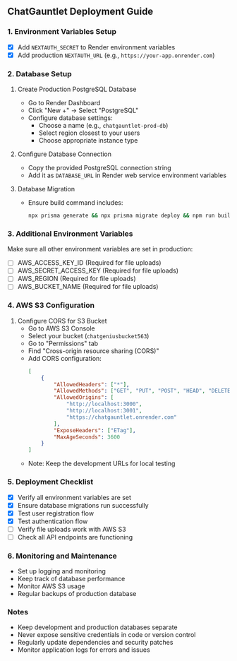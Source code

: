 ## ChatGauntlet Deployment Guide

### 1. Environment Variables Setup
- [x] Add `NEXTAUTH_SECRET` to Render environment variables
- [x] Add production `NEXTAUTH_URL` (e.g., `https://your-app.onrender.com`)

### 2. Database Setup
1. Create Production PostgreSQL Database
   - Go to Render Dashboard
   - Click "New +" → Select "PostgreSQL"
   - Configure database settings:
     - Choose a name (e.g., `chatgauntlet-prod-db`)
     - Select region closest to your users
     - Choose appropriate instance type

2. Configure Database Connection
   - Copy the provided PostgreSQL connection string
   - Add it as `DATABASE_URL` in Render web service environment variables

3. Database Migration
   - Ensure build command includes:
     ```bash
     npx prisma generate && npx prisma migrate deploy && npm run build
     ```

### 3. Additional Environment Variables
Make sure all other environment variables are set in production:
- [ ] AWS_ACCESS_KEY_ID (Required for file uploads)
- [ ] AWS_SECRET_ACCESS_KEY (Required for file uploads)
- [ ] AWS_REGION (Required for file uploads)
- [ ] AWS_BUCKET_NAME (Required for file uploads)

### 4. AWS S3 Configuration
1. Configure CORS for S3 Bucket
   - Go to AWS S3 Console
   - Select your bucket (`chatgeniusbucket563`)
   - Go to "Permissions" tab
   - Find "Cross-origin resource sharing (CORS)"
   - Add CORS configuration:
     ```json
     [
         {
             "AllowedHeaders": ["*"],
             "AllowedMethods": ["GET", "PUT", "POST", "HEAD", "DELETE"],
             "AllowedOrigins": [
                 "http://localhost:3000",
                 "http://localhost:3001",
                 "https://chatgauntlet.onrender.com"
             ],
             "ExposeHeaders": ["ETag"],
             "MaxAgeSeconds": 3600
         }
     ]
     ```
   - Note: Keep the development URLs for local testing

### 5. Deployment Checklist
- [x] Verify all environment variables are set
- [x] Ensure database migrations run successfully
- [x] Test user registration flow
- [x] Test authentication flow
- [ ] Verify file uploads work with AWS S3
- [ ] Check all API endpoints are functioning

### 6. Monitoring and Maintenance
- Set up logging and monitoring
- Keep track of database performance
- Monitor AWS S3 usage
- Regular backups of production database

### Notes
- Keep development and production databases separate
- Never expose sensitive credentials in code or version control
- Regularly update dependencies and security patches
- Monitor application logs for errors and issues 